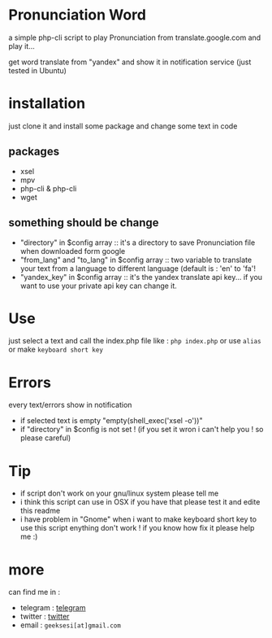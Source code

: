 # Pronunciation Word
a simple php-cli script to play Pronunciation from translate.google.com and play it...

get word translate from "yandex" and show it in notification service (just tested in Ubuntu)  

# installation 
just clone it and install some package and change some text in code
## packages
- xsel
- mpv
- php-cli & php-cli
- wget 

## something should be change
- "directory" in $config array :: it's a directory to save Pronunciation file when downloaded form google
- "from_lang" and "to_lang" in $config array :: two variable to translate your text from a language to different language (default is : 'en' to 'fa'!   
- "yandex_key" in $config array :: it's the yandex translate api key... if you want to use your private api key can change it.

# Use
just select a text and call the index.php file like : `php index.php` or use `alias` or make `keyboard short key` 

# Errors
every text/errors show in notification 
- if selected text is empty "empty(shell_exec('xsel -o'))" 
- if "directory" in $config is not set ! (if you set it wron i can't help you ! so please careful)

# Tip 
- if script don't work on your gnu/linux system please tell me 
- i think this script can use in OSX if you have that please test it and edite this readme
- i have problem in "Gnome" when i want to make keyboard short key to use this script enything don't work ! if you know how fix it please help me :)  


# more
can find me in : 
- telegram : [telegram](https://t.me/geeksesi_xyz)
- twitter : [twitter](https://twitter.com/geeksesi)
- email : `geeksesi[at]gmail.com`

